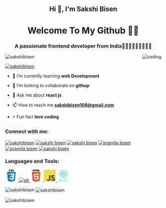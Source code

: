<h2 align="center">Hi 👋, I'm Sakshi Bisen</h2>
<h1  align="center">Welcome To My Github 🙏🏻</h1>
<h3 align="center">A passionate frontend developer from India👩🏻‍💻👩🏻‍💻👩🏻‍💻</h3>
<img align="right" alt="coding"  widht="500" height="400" src="https://cdn2.vectorstock.com/i/1000x1000/32/36/programmer-girl-character-vector-24253236.jpg">
<p align="left"> <img src="https://komarev.com/ghpvc/?username=sakshibisen&label=Profile%20views&color=0e75b6&style=flat" alt="sakshibisen" /> </p>

<p align="left"> <a href="https://twitter.com/sakshibisen" target="blank"><img src="https://img.shields.io/twitter/follow/sakshibisen?logo=twitter&style=for-the-badge" alt="sakshibisen" /></a> </p>

- 🌱 I’m currently learning **web Development**

- 👯 I’m looking to collaborate on **githup**

- 💬 Ask me about **react js**

- 📫 How to reach me **sakshibisen108@gmail.com**

- ⚡ Fun fact **love coding**

<h3 align="left">Connect with me:</h3>
<p align="left">
<a href="https://twitter.com/sakshibisen" target="blank"><img align="center" src="https://raw.githubusercontent.com/rahuldkjain/github-profile-readme-generator/master/src/images/icons/Social/twitter.svg" alt="sakshibisen" height="30" width="40" /></a>
<a href="https://linkedin.com/in/sakshi bisen" target="blank"><img align="center" src="https://raw.githubusercontent.com/rahuldkjain/github-profile-readme-generator/master/src/images/icons/Social/linked-in-alt.svg" alt="sakshi bisen" height="30" width="40" /></a>
<a href="https://codesandbox.com/sakshi bisen" target="blank"><img align="center" src="https://raw.githubusercontent.com/rahuldkjain/github-profile-readme-generator/master/src/images/icons/Social/codesandbox.svg" alt="sakshi bisen" height="30" width="40" /></a>
<a href="https://fb.com/pramila bisen" target="blank"><img align="center" src="https://raw.githubusercontent.com/rahuldkjain/github-profile-readme-generator/master/src/images/icons/Social/facebook.svg" alt="pramila bisen" height="30" width="40" /></a>
<a href="https://instagram.com/pramila bisen" target="blank"><img align="center" src="https://raw.githubusercontent.com/rahuldkjain/github-profile-readme-generator/master/src/images/icons/Social/instagram.svg" alt="pramila bisen" height="30" width="40" /></a>
<a href="https://www.youtube.com/c/sakshi bisen" target="blank"><img align="center" src="https://raw.githubusercontent.com/rahuldkjain/github-profile-readme-generator/master/src/images/icons/Social/youtube.svg" alt="sakshi bisen" height="30" width="40" /></a>
</p>

<h3 align="left">Languages and Tools:</h3>
<p align="left"> <a href="https://www.w3schools.com/css/" target="_blank" rel="noreferrer"> <img src="https://raw.githubusercontent.com/devicons/devicon/master/icons/css3/css3-original-wordmark.svg" alt="css3" width="40" height="40"/> </a> <a href="https://git-scm.com/" target="_blank" rel="noreferrer"> <img src="https://www.vectorlogo.zone/logos/git-scm/git-scm-icon.svg" alt="git" width="40" height="40"/> </a> <a href="https://www.w3.org/html/" target="_blank" rel="noreferrer"> <img src="https://raw.githubusercontent.com/devicons/devicon/master/icons/html5/html5-original-wordmark.svg" alt="html5" width="40" height="40"/> </a> <a href="https://developer.mozilla.org/en-US/docs/Web/JavaScript" target="_blank" rel="noreferrer"> <img src="https://raw.githubusercontent.com/devicons/devicon/master/icons/javascript/javascript-original.svg" alt="javascript" width="40" height="40"/> </a> <a href="https://reactjs.org/" target="_blank" rel="noreferrer"> <img src="https://raw.githubusercontent.com/devicons/devicon/master/icons/react/react-original-wordmark.svg" alt="react" width="40" height="40"/> </a> </p>

<p><img align="left" src="https://github-readme-stats.vercel.app/api/top-langs?username=sakshibisen&show_icons=true&locale=en&layout=compact" alt="sakshibisen" /></p>

<p>&nbsp;<img align="center" src="https://github-readme-stats.vercel.app/api?username=sakshibisen&show_icons=true&locale=en" alt="sakshibisen" /></p>

<p><img align="center" src="https://github-readme-streak-stats.herokuapp.com/?user=sakshibisen&" alt="sakshibisen" /></p>

